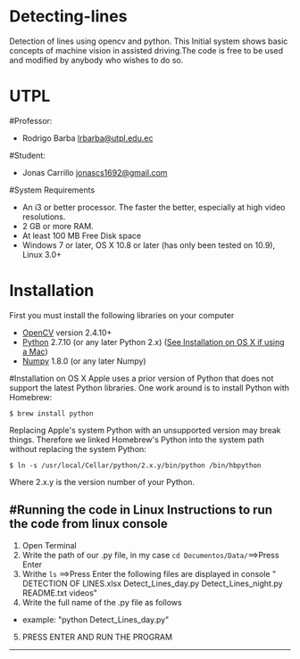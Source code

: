 # Detecting-lines
 Detection of lines using opencv and python.
 This Initial system shows basic concepts of machine vision in assisted driving.The code is free to be used and modified  by anybody who wishes to do so.
# UTPL

#Professor:
- Rodrigo Barba        [lrbarba@utpl.edu.ec](mailto:lrbarba@utpl.edu.ec)

#Student:
- Jonas Carrillo       [jonascs1692@gmail.com](https://mail.google.com/mail/?tab=wm#inbox)

#System Requirements
- An i3 or better processor. The faster the better, especially at high video resolutions.
- 2 GB or more RAM.
- At least 100 MB Free Disk space
- Windows 7 or later, OS X 10.8 or later (has only been tested on 10.9), Linux 3.0+

# Installation
First you must install the following libraries on your computer

   - [OpenCV](http://opencv.org/) version 2.4.10+ 
   - [Python](https://www.python.org/) 2.7.10 (or any later Python 2.x) ([See Installation on OS X if using a Mac](#installation-on-os-x)) 
   - [Numpy](http://www.numpy.org/) 1.8.0 (or any later Numpy)  

#Installation on OS X
Apple uses a prior version of Python that does not support the latest Python libraries. One work around is to install Python with Homebrew:

`$ brew install python`

Replacing Apple's system Python with an unsupported version may break things. Therefore we linked Homebrew's Python into the system path without replacing the system Python:

`$ ln -s /usr/local/Cellar/python/2.x.y/bin/python /bin/hbpython`

Where 2.x.y is the version number of your Python.

#Running the code in Linux
Instructions to run the code from linux console
------------
1.  Open Terminal 
2.  Write the path of our .py file, in my case `cd Documentos/Data/`==>Press Enter
3.  Writhe `ls` ==>Press Enter  the following files are displayed in console " DETECTION OF LINES.xlsx  Detect_Lines_day.py  Detect_Lines_night.py  README.txt  videos"
4.  Write the full name of the .py file as follows
- example: "python Detect_Lines_day.py"
5.  PRESS ENTER AND RUN THE PROGRAM
------------


